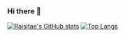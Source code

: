 ### Hi there 👋
[![Raisitae's GitHub stats](https://github-readme-stats.vercel.app/api?username=raisitae&show_icons=true&theme=synthwave)](https://github.com/raisitae/github-readme-stats)
[![Top Langs](https://github-readme-stats.vercel.app/api/top-langs/?username=raisitae&layout=compact&theme=synthwave)](https://github.com/raisitae/github-readme-stats)

<!--
**Raisitae/Raisitae** is a ✨ _special_ ✨ repository because its `README.md` (this file) appears on your GitHub profile.

Here are some ideas to get you started:

- 🔭 I’m currently working on ...
- 🌱 I’m currently learning ...
- 👯 I’m looking to collaborate on ...
- 🤔 I’m looking for help with ...
- 💬 Ask me about ...
- 📫 How to reach me: ...
- 😄 Pronouns: ...
- ⚡ Fun fact: ...
-->
